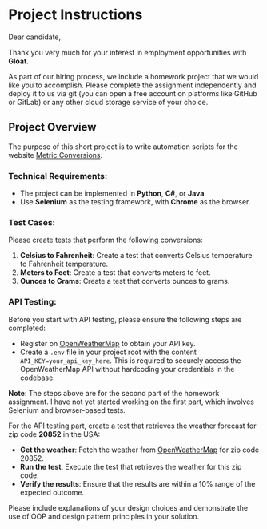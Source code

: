 # Project Instructions

Dear candidate,

Thank you very much for your interest in employment opportunities with **Gloat**.

As part of our hiring process, we include a homework project that we would like you to accomplish. Please complete the assignment independently and deploy it to us via git (you can open a free account on platforms like GitHub or GitLab) or any other cloud storage service of your choice.

## Project Overview

The purpose of this short project is to write automation scripts for the website [Metric Conversions](https://www.metric-conversions.org/).

### Technical Requirements:

- The project can be implemented in **Python**, **C#**, or **Java**.
- Use **Selenium** as the testing framework, with **Chrome** as the browser.

### Test Cases:

Please create tests that perform the following conversions:
1. **Celsius to Fahrenheit**: Create a test that converts Celsius temperature to Fahrenheit temperature.
2. **Meters to Feet**: Create a test that converts meters to feet.
3. **Ounces to Grams**: Create a test that converts ounces to grams.

### API Testing:

Before you start with API testing, please ensure the following steps are completed:
- Register on [OpenWeatherMap](https://openweathermap.org/) to obtain your API key.
- Create a `.env` file in your project root with the content `API_KEY=your_api_key_here`. This is required to securely access the OpenWeatherMap API without hardcoding your credentials in the codebase.

**Note**: The steps above are for the second part of the homework assignment. I have not yet started working on the first part, which involves Selenium and browser-based tests.

For the API testing part, create a test that retrieves the weather forecast for zip code **20852** in the USA:
- **Get the weather**: Fetch the weather from [OpenWeatherMap](https://openweathermap.org/) for zip code 20852.
- **Run the test**: Execute the test that retrieves the weather for this zip code.
- **Verify the results**: Ensure that the results are within a 10% range of the expected outcome.

Please include explanations of your design choices and demonstrate the use of OOP and design pattern principles in your solution.
